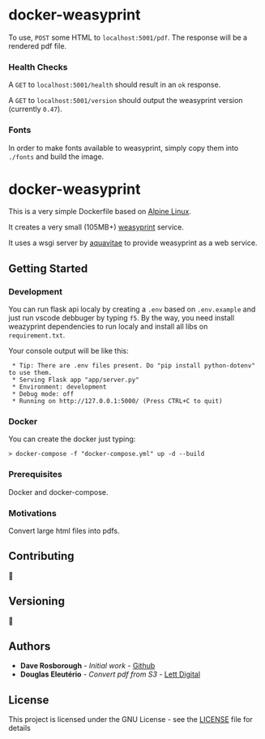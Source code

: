 # docker-weasyprint


To use, `POST` some HTML to `localhost:5001/pdf`.  The response will be a rendered pdf file.

### Health Checks

A `GET` to `localhost:5001/health` should result in an `ok` response.

A `GET` to `localhost:5001/version` should output the weasyprint version (currently `0.47`).

### Fonts

In order to make fonts available to weasyprint, simply copy them into `./fonts` and build the image.

# docker-weasyprint

This is a very simple Dockerfile based on [Alpine Linux](https://www.alpinelinux.org).

It creates a very small (105MB+) [weasyprint](https://github.com/Kozea/WeasyPrint) service.  

It uses a wsgi server by [aquavitae](https://github.com/aquavitae/docker-weasyprint) to provide weasyprint as a web service.

## Getting Started
### Development
You can run flask api localy by creating a `.env` based on `.env.example` and just run vscode debbuger by typing `f5`.
By the way, you need install weazyprint dependencies to run localy and install all libs on `requirement.txt`.

Your console output will be like this:
```shell
 * Tip: There are .env files present. Do "pip install python-dotenv" to use them.
 * Serving Flask app "app/server.py"
 * Environment: development
 * Debug mode: off
 * Running on http://127.0.0.1:5000/ (Press CTRL+C to quit)
```
### Docker
You can create the docker just typing:
```shell
> docker-compose -f "docker-compose.yml" up -d --build
```

### Prerequisites

Docker and docker-compose.

### Motivations

Convert large html files into pdfs.

## Contributing

:construction_worker:

## Versioning

:construction_worker:

## Authors

* **Dave Rosborough** - *Initial work* - [Github](https://github.com/drosboro)
* **Douglas Eleutério** - *Convert pdf from S3* - [Lett Digital](https://github.com/orgs/lettdigital)

## License

This project is licensed under the GNU License - see the [LICENSE](LICENSE) file for details
